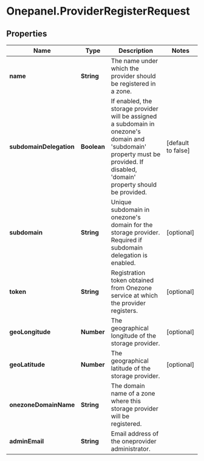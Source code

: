 # Onepanel.ProviderRegisterRequest

## Properties
Name | Type | Description | Notes
------------ | ------------- | ------------- | -------------
**name** | **String** | The name under which the provider should be registered in a zone.  | 
**subdomainDelegation** | **Boolean** | If enabled, the storage provider will be assigned a subdomain in onezone&#39;s domain and &#39;subdomain&#39; property must be provided. If disabled, &#39;domain&#39; property should be provided.  | [default to false]
**subdomain** | **String** | Unique subdomain in onezone&#39;s domain for the storage provider. Required if subdomain delegation is enabled.  | [optional] 
**token** | **String** | Registration token obtained from Onezone service at which the provider registers.  | [optional] 
**geoLongitude** | **Number** | The geographical longitude of the storage provider.  | [optional] 
**geoLatitude** | **Number** | The geographical latitude of the storage provider.  | [optional] 
**onezoneDomainName** | **String** | The domain name of a zone where this storage provider will be registered.  | 
**adminEmail** | **String** | Email address of the oneprovider administrator. | 


